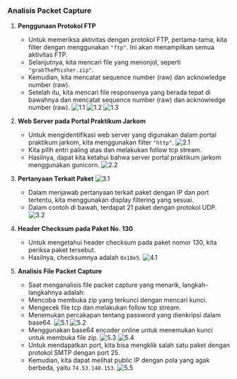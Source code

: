 ### Analisis Packet Capture

1. **Penggunaan Protokol FTP**

   - Untuk memeriksa aktivitas dengan protokol FTP, pertama-tama, kita filter dengan menggunakan `"ftp"`. Ini akan menampilkan semua aktivitas FTP.
   - Selanjutnya, kita mencari file yang menonjol, seperti `"grabThePhisher.zip"`.
   - Kemudian, kita mencatat sequence number (raw) dan acknowledge number (raw).
   - Setelah itu, kita mencari file responsenya yang berada tepat di bawahnya dan mencatat sequence number (raw) dan acknowledge number (raw).
   ![1.1](1.1.png)
   ![1.2](1.2.png)
   ![1.3](1.3.png)

2. **Web Server pada Portal Praktikum Jarkom**

   - Untuk mengidentifikasi web server yang digunakan dalam portal praktikum jarkom, kita menggunakan filter `"http"`.
   ![2.1](2.1.png)
   - Kita pilih entri paling atas dan melakukan follow tcp stream.
   - Hasilnya, dapat kita ketahui bahwa server portal praktikum jarkom menggunakan gunicorn.
   ![2.2](2.2.png)


3. **Pertanyaan Terkait Paket**
    ![3.1](3.1.png)
   - Dalam menjawab pertanyaan terkait paket dengan IP dan port tertentu, kita menggunakan display filtering yang sesuai.
   - Dalam contoh di bawah, terdapat 21 paket dengan protokol UDP.
    ![3.2](3.2.png)

4. **Header Checksum pada Paket No. 130**

   - Untuk mengetahui header checksum pada paket nomor 130, kita periksa paket tersebut.
   - Hasilnya, checksumnya adalah `0x18e5`.
    ![4.1](4.1.png)

5. **Analisis File Packet Capture**

   - Saat menganalisis file packet capture yang menarik, langkah-langkahnya adalah:
   - Mencoba membuka zip yang terkunci dengan mencari kunci.
   - Mengecek file tcp dan melakukan follow tcp stream.
   - Menemukan percakapan tentang password yang dienkripsi dalam base64.
   ![5.1](5.1.png)
   ![5.2](5.2.png)
   - Menggunakan base64 encoder online untuk menemukan kunci untuk membuka file zip.
   ![5.3](5.3.png)
   ![5.4](5.4.png)
   - Untuk mendapatkan port, kita bisa mengklik salah satu paket dengan protokol SMTP dengan port 25.
   - Kemudian, kita dapat melihat public IP dengan pola yang agak berbeda, yaitu `74.53.140.153`.
   ![5.5](5.5.png)
